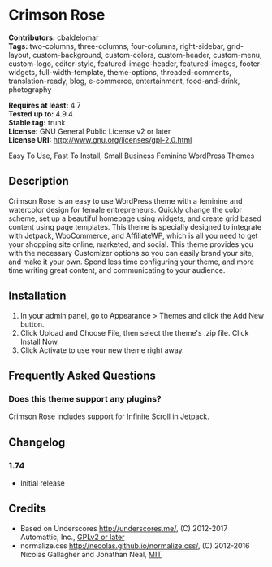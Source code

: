 # Crimson Rose 

**Contributors:** cbaldelomar  
**Tags:** two-columns, three-columns, four-columns, right-sidebar, grid-layout, custom-background, custom-colors, custom-header, custom-menu, custom-logo, editor-style, featured-image-header, featured-images, footer-widgets, full-width-template, theme-options, threaded-comments, translation-ready, blog, e-commerce, entertainment, food-and-drink, photography  

**Requires at least:** 4.7  
**Tested up to:** 4.9.4  
**Stable tag:** trunk  
**License:** GNU General Public License v2 or later  
**License URI:** http://www.gnu.org/licenses/gpl-2.0.html  

Easy To Use, Fast To Install, Small Business Feminine WordPress Themes


## Description 

Crimson Rose is an easy to use WordPress theme with a feminine and watercolor design for female entrepreneurs. Quickly change the color scheme, set up a beautiful homepage using widgets, and create grid based content using page templates. This theme is specially designed to integrate with Jetpack, WooCommerce, and AffiliateWP, which is all you need to get your shopping site online, marketed, and social. This theme provides you with the necessary Customizer options so you can easily brand your site, and make it your own. Spend less time configuring your theme, and more time writing great content, and communicating to your audience.


## Installation 

1. In your admin panel, go to Appearance > Themes and click the Add New button.
2. Click Upload and Choose File, then select the theme's .zip file. Click Install Now.
3. Click Activate to use your new theme right away.


## Frequently Asked Questions 


### Does this theme support any plugins? 

Crimson Rose includes support for Infinite Scroll in Jetpack.


## Changelog 


### 1.74 

* Initial release


## Credits 

* Based on Underscores http://underscores.me/, (C) 2012-2017 Automattic, Inc., [GPLv2 or later](https://www.gnu.org/licenses/gpl-2.0.html)
* normalize.css http://necolas.github.io/normalize.css/, (C) 2012-2016 Nicolas Gallagher and Jonathan Neal, [MIT](http://opensource.org/licenses/MIT)

